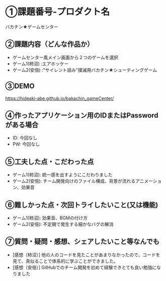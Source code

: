 # ①課題番号-プロダクト名

バカチン★ゲームセンター

## ②課題内容（どんな作品か）

- ゲームセンター風メイン画面から２つのゲームを選択
- ゲーム1(柿沼) :エアホッケー
- ゲーム2(安倍) :"サイレント詰み"撲滅用バカチン★シューティングゲーム

## ③DEMO

https://hideaki-abe.github.io/bakachin_gameCenter/

## ④作ったアプリケーション用のIDまたはPasswordがある場合

- ID: 今回なし
- PW: 今回なし

## ⑤工夫した点・こだわった点

- ゲーム1(柿沼): 統一感を出すようにこだわりました
- ゲーム2(安倍): チーム開発向けのファイル構成、背景が流れるアニメーション、効果音

## ⑥難しかった点・次回トライしたいこと(又は機能)

- ゲーム1(柿沼): 効果音、BGMの付け方
- ゲーム2(安倍): 不定期で発生する細かなバグの解消

## ⑦質問・疑問・感想、シェアしたいこと等なんでも

- [感想（柿沼）] 他の人のコードを見たことがあまりなかったので、コードを見て、真似ることで体系的に学ぶことができました。
- [感想（安倍）] GitHubでのチーム開発を初めて経験できとても良い勉強になりました
